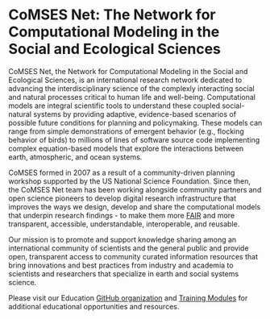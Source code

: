 # CoMSES Net: The Network for Computational Modeling in the Social and Ecological Sciences

CoMSES Net, the Network for Computational Modeling in the Social and Ecological Sciences, is an international research network dedicated to advancing the interdisciplinary science of the complexly interacting social and natural processes critical to human life and well-being. Computational models are integral scientific tools to understand these coupled social-natural systems by providing adaptive, evidence-based scenarios of possible future conditions for planning and policymaking. These models can range from simple demonstrations of emergent behavior (e.g., flocking behavior of birds) to millions of lines of software source code implementing complex equation-based models that explore the interactions between earth, atmospheric, and ocean systems. 

CoMSES formed in 2007 as a result of a community-driven planning workshop supported by the US National Science Foundation. Since then, the CoMSES Net team has been working alongside community partners and open science pioneers to develop digital research infrastructure that improves the ways we design, develop and share the computational models that underpin research findings - to make them more [FAIR](https://www.nature.com/articles/s41597-022-01710-x) and more transparent, accessible, understandable, interoperable, and reusable. 

Our mission is to promote and support knowledge sharing among an international community of scientists and the general public and provide open, transparent access to community curated information resources that bring innovations and best practices from industry and academia to scientists and researchers that specialize in earth and social systems science.

Please visit our Education [GitHub organization](https://github.com/comses-education) and [Training Modules](https://www.comses.net/education/) for additional educational opportunities and resources.

